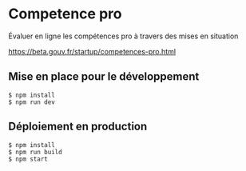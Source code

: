 # Competence pro

Évaluer en ligne les compétences pro à travers des mises en situation

https://beta.gouv.fr/startup/competences-pro.html

## Mise en place pour le développement

```
$ npm install
$ npm run dev
```

## Déploiement en production

```
$ npm install
$ npm run build
$ npm start
```
